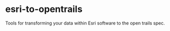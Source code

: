 esri-to-opentrails
==================

Tools for transforming your data within Esri software to the open trails spec.
